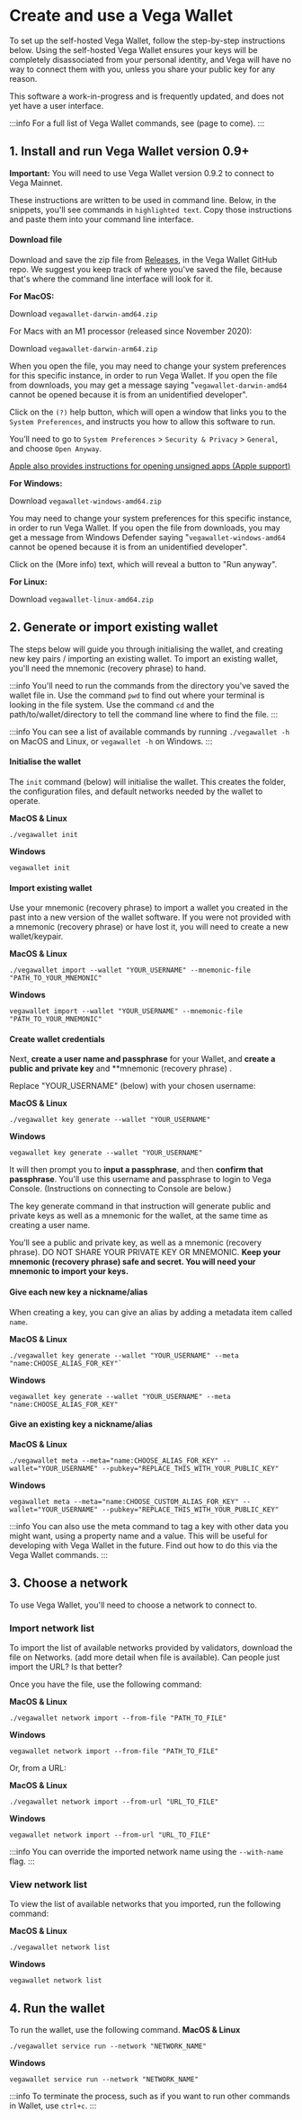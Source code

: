 # Create and use a Vega Wallet

To set up the self-hosted Vega Wallet, follow the step-by-step instructions below. Using the self-hosted Vega Wallet ensures your keys will be completely disassociated from your personal identity, and Vega will have no way to connect them with you, unless you share your public key for any reason. 

This software a work-in-progress and is frequently updated, and does not yet have a user interface. 

:::info
For a full list of Vega Wallet commands, see (page to come).
:::

## 1. Install and run Vega Wallet version 0.9+ 

**Important:** You will need to use Vega Wallet version 0.9.2 to connect to Vega Mainnet. 

These instructions are written to be used in command line. Below, in the snippets, you'll see commands in `highlighted text`. Copy those instructions and paste them into your command line interface.

#### Download file
Download and save the zip file from [Releases](https://github.com/vegaprotocol/vegawallet/releases/), in the Vega Wallet GitHub repo. We suggest you keep track of where you've saved the file, because that's where the command line interface will look for it.

**For MacOS:**

Download `vegawallet-darwin-amd64.zip`

For Macs with an M1 processor (released since November 2020): 

Download `vegawallet-darwin-arm64.zip`

When you open the file, you may need to change your system preferences for this specific instance, in order to run Vega Wallet. If you open the file from downloads, you may get a message saying "`vegawallet-darwin-amd64` cannot be opened because it is from an unidentified developer".

Click on the `(?)` help button, which will open a window that links you to the `System Preferences`, and instructs you how to allow this software to run.

You’ll need to go to `System Preferences` > `Security & Privacy` > `General`, and choose `Open Anyway`.

[Apple also provides instructions for opening unsigned apps (Apple support)](https://support.apple.com/en-au/guide/mac-help/mh40616/mac)

**For Windows:**

Download `vegawallet-windows-amd64.zip`

You may need to change your system preferences for this specific instance, in order to run Vega Wallet. If you open the file from downloads, you may get a message from Windows Defender saying "`vegawallet-windows-amd64` cannot be opened because it is from an unidentified developer".

Click on the (More info) text, which will reveal a button to "Run anyway".

**For Linux:**

Download `vegawallet-linux-amd64.zip`

## 2. Generate or import existing wallet 
The steps below will guide you through initialising the wallet, and creating new key pairs / importing an existing wallet. To import an existing wallet, you'll need the mnemonic (recovery phrase) to hand.

:::info
 You'll need to run the commands from the directory you've saved the wallet file in. Use the command `pwd` to find out where your terminal is looking in the file system. Use the command `cd` and the path/to/wallet/directory to tell the command line where to find the file. 
 :::

:::info
You can see a list of available commands by running  `./vegawallet -h` on MacOS and Linux, or `vegawallet -h` on Windows.
:::

#### Initialise the wallet

The `init` command (below) will initialise the wallet. This creates the folder, the configuration files, and default networks needed by the wallet to operate. 

**MacOS & Linux**

```console
./vegawallet init
```
**Windows**

```console
vegawallet init
```

#### Import existing wallet 
Use your mnemonic (recovery phrase) to import a wallet you created in the past into a new version of the wallet software. If you were not provided with a mnemonic (recovery phrase) or have lost it, you will need to create a new wallet/keypair. 

**MacOS & Linux**

```console
./vegawallet import --wallet "YOUR_USERNAME" --mnemonic-file "PATH_TO_YOUR_MNEMONIC"
```

**Windows**

```console
vegawallet import --wallet "YOUR_USERNAME" --mnemonic-file "PATH_TO_YOUR_MNEMONIC"
```

#### Create wallet credentials  
Next, **create a user name and passphrase** for your Wallet, and **create a public and private key** and **mnemonic (recovery phrase) .

Replace "YOUR_USERNAME" (below) with your chosen username:

**MacOS & Linux**

```console
./vegawallet key generate --wallet "YOUR_USERNAME"
```

**Windows**

```console
vegawallet key generate --wallet "YOUR_USERNAME"
```

It will then prompt you to **input a passphrase**, and then **confirm that passphrase**. You'll use this username and passphrase to login to Vega Console. (Instructions on connecting to Console are below.)

The key generate command in that instruction will generate public and private keys as well as a mnemonic for the wallet, at the same time as creating a user name.

You’ll see a public and private key, as well as a mnemonic (recovery phrase). DO NOT SHARE YOUR PRIVATE KEY OR MNEMONIC. **Keep your mnemonic (recovery phrase) safe and secret. You will need your mnemonic to import your keys.** 

#### Give each new key a nickname/alias

When creating a key, you can give an alias by adding a metadata item called `name`.

**MacOS & Linux**

```console
./vegawallet key generate --wallet "YOUR_USERNAME" --meta "name:CHOOSE_ALIAS_FOR_KEY"`
```

**Windows**

```console
vegawallet key generate --wallet "YOUR_USERNAME" --meta "name:CHOOSE_ALIAS_FOR_KEY"
```

#### Give an existing key a nickname/alias

**MacOS & Linux**

```console
./vegawallet meta --meta="name:CHOOSE_ALIAS_FOR_KEY" --wallet="YOUR_USERNAME" --pubkey="REPLACE_THIS_WITH_YOUR_PUBLIC_KEY"
```

**Windows**

```console
vegawallet meta --meta="name:CHOOSE_CUSTOM_ALIAS_FOR_KEY" --wallet="YOUR_USERNAME" --pubkey="REPLACE_THIS_WITH_YOUR_PUBLIC_KEY"
```

:::info
You can also use the meta command to tag a key with other data you might want, using a property name and a value. This will be useful for developing with Vega Wallet in the future. Find out how to do this via the Vega Wallet commands.
:::

## 3. Choose a network

To use Vega Wallet, you'll need to choose a network to connect to. 

### Import network list 
To import the list of available networks provided by validators, download the file on Networks. (add more detail when file is available). Can people just import the URL? Is that better?

Once you have the file, use the following command: 

**MacOS & Linux**

```console
./vegawallet network import --from-file "PATH_TO_FILE"
```

**Windows**

```console
vegawallet network import --from-file "PATH_TO_FILE"
```

Or, from a URL:

**MacOS & Linux**

```console
./vegawallet network import --from-url "URL_TO_FILE"
```

**Windows**

```console
vegawallet network import --from-url "URL_TO_FILE"
```

:::info
You can override the imported network name using the `--with-name` flag.
:::

### View network list 

To view the list of available networks that you imported, run the following command: 

**MacOS & Linux**

```console
./vegawallet network list
```

**Windows**

```console
vegawallet network list
```

## 4. Run the wallet 

To run the wallet, use the following command. 
**MacOS & Linux**

```console
./vegawallet service run --network "NETWORK_NAME"
```
**Windows**

```console
vegawallet service run --network "NETWORK_NAME"
```

:::info
To terminate the process, such as if you want to run other commands in Wallet, use `ctrl+c`.
:::
